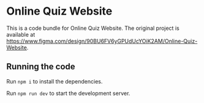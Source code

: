 
  # Online Quiz Website

  This is a code bundle for Online Quiz Website. The original project is available at https://www.figma.com/design/90BU6FV6yGPUdUcYOiK2AM/Online-Quiz-Website.

  ## Running the code

  Run `npm i` to install the dependencies.

  Run `npm run dev` to start the development server.
  